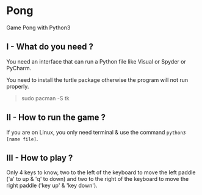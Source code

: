 # Pong
Game Pong with Python3

## I - What do you need ?
You need an interface that can run a Python file like Visual or Spyder or PyCharm.

You need to install the turtle package otherwise the program will not run properly.

> sudo pacman -S tk

## II - How to run the game ?

If you are on Linux, you only need terminal & use the command `python3 [name file]`.

## III - How to play ?

Only 4 keys to know, two to the left of the keyboard to move the left paddle ('a' to up & 'q' to down) and two to the right of the keyboard to move the right paddle ('key up' & 'key down').
